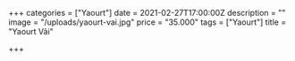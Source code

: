 +++
categories = ["Yaourt"]
date = 2021-02-27T17:00:00Z
description = ""
image = "/uploads/yaourt-vai.jpg"
price = "35.000"
tags = ["Yaourt"]
title = "Yaourt Vải"

+++
